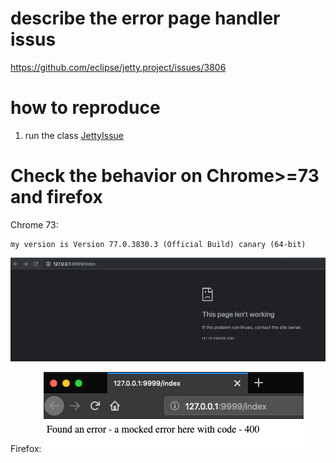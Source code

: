 # describe the error page handler issus
https://github.com/eclipse/jetty.project/issues/3806 <br>


# how to reproduce
1. run the class [JettyIssue](../proxydemeo/src/test/java/jettyissue3806/JettyIssue.java)

# Check the behavior on Chrome>=73 and firefox

Chrome 73:
```
my version is Version 77.0.3830.3 (Official Build) canary (64-bit)
```
![](img/5fcae04e.png)

Firefox:
![](img/abce5748.png)



